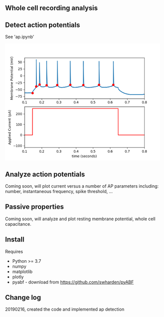 ## Whole cell recording analysis

## Detect action potentials

See 'ap.ipynb'

<IMG SRC="img/example1.png" width=600>

## Analyze action potentials

Coming soon, will plot current versus a number of AP parameters including: number, instantaneous frequency, spike threshold, ...

## Passive properties

Coming soon, will analyze and plot resting membrane potential, whole cell capacitance.

## Install

Requires

 - Python >= 3.7
 - numpy
 - matplotlib
 - plotly
 - pyabf - download from https://github.com/swharden/pyABF


## Change log

20190216, created the code and implemented ap detection